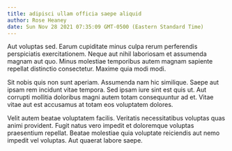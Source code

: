 ```yaml
---
title: adipisci ullam officia saepe aliquid
author: Rose Heaney
date: Sun Nov 28 2021 07:35:09 GMT-0500 (Eastern Standard Time)
---
```

Aut voluptas sed. Earum cupiditate minus culpa rerum perferendis perspiciatis exercitationem. Neque aut nihil laboriosam et assumenda magnam aut quo. Minus molestiae temporibus autem magnam sapiente repellat distinctio consectetur. Maxime quia modi modi.

 Sit nobis quis non sunt aperiam. Assumenda nam hic similique. Saepe aut ipsam rem incidunt vitae tempora. Sed ipsam iure sint est quis ut. Aut corrupti mollitia doloribus magni autem totam consequuntur ad et. Vitae vitae aut est accusamus at totam eos voluptatem dolores.

 Velit autem beatae voluptatem facilis. Veritatis necessitatibus voluptas quas animi provident. Fugit natus vero impedit et doloremque voluptas praesentium repellat. Beatae molestiae quia voluptate reiciendis aut nemo impedit vel voluptas. Aut quaerat labore saepe.